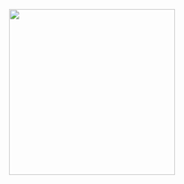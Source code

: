<div id="header" align="center">
  <img src="https://media3.giphy.com/media/cID9NShVKKjHs5ygCP/giphy.gif?cid=790b76118fdeb6b18158263b9df44418fd04e9f28977936a&rid=giphy.gif&ct=s" width="300"/>
</div>


